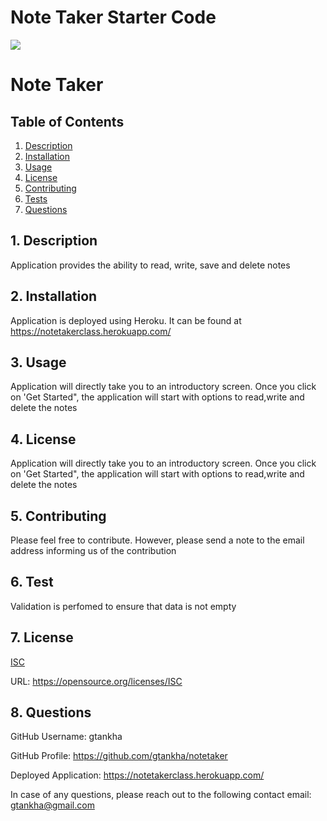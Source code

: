 # Note Taker Starter Code

  ![](https://img.shields.io/badge/License-ISC-blue.svg)

  # Note Taker


  ## Table of Contents

  1. [Description](#description)
  2. [Installation](#installation)
  3. [Usage](#usage)
  4. [License](#license)
  5. [Contributing](#contributing)
  6. [Tests](#tests)
  7. [Questions](#questions)


  <a name="description"></a>
  ## 1. Description

  Application provides the ability to read, write, save and delete notes
 
  <a name="installation"></a> 
  ## 2. Installation

  Application is deployed using Heroku. It can be found at https://notetakerclass.herokuapp.com/

  <a name="usage"></a> 
  ## 3. Usage

  Application will directly take you to an introductory screen. Once you click on 'Get Started", the application will start with options to read,write and delete the notes

  <a name="license"></a> 
  ## 4. License
  
  Application will directly take you to an introductory screen. Once you click on 'Get Started", the application will start with options to read,write and delete the notes

  <a name="contributing"></a>
  ## 5. Contributing
    
  Please feel free to contribute. However, please send a note to the email address informing us of the contribution

  <a name="tests"></a> 
  ## 6. Test
      
  Validation is perfomed to ensure that data is not empty

  <a name="license"></a> 
  ## 7. License
      
  [ISC](https://opensource.org/licenses/ISC)

  URL: https://opensource.org/licenses/ISC

  <a name="questions"></a> 
  ## 8. Questions
  
  GitHub Username: gtankha

  GitHub Profile: https://github.com/gtankha/notetaker

  Deployed Application: https://notetakerclass.herokuapp.com/
  
  In case of any questions, please reach out to the following contact email: gtankha@gmail.com


